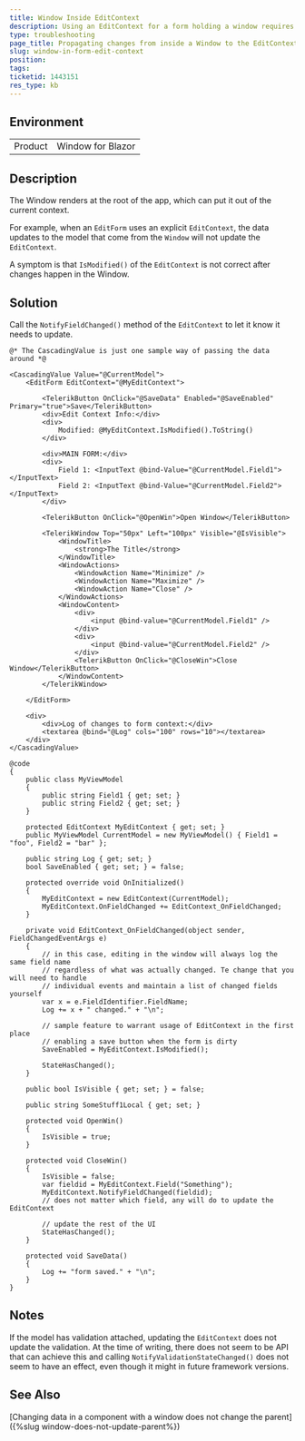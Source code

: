 ```yaml
---
title: Window Inside EditContext
description: Using an EditContext for a form holding a window requires updating the EditContext.
type: troubleshooting
page_title: Propagating changes from inside a Window to the EditContext of its parent form
slug: window-in-form-edit-context
position: 
tags: 
ticketid: 1443151
res_type: kb
---
```


## Environment
<table>
	<tbody>
		<tr>
			<td>Product</td>
			<td>Window for Blazor</td>
		</tr>
	</tbody>
</table>


## Description
The Window renders at the root of the app, which can put it out of the current context.

For example, when an `EditForm` uses an explicit `EditContext`, the data updates to the model that come from the `Window` will not update the `EditContext`.

A symptom is that `IsModified()` of the `EditContext` is not correct after changes happen in the Window.

## Solution
Call the `NotifyFieldChanged()` method of the `EditContext` to let it know it needs to update.

````CSHTML
@* The CascadingValue is just one sample way of passing the data around *@

<CascadingValue Value="@CurrentModel">
    <EditForm EditContext="@MyEditContext">

        <TelerikButton OnClick="@SaveData" Enabled="@SaveEnabled" Primary="true">Save</TelerikButton>
        <div>Edit Context Info:</div>
        <div>
            Modified: @MyEditContext.IsModified().ToString()
        </div>

        <div>MAIN FORM:</div>
        <div>
            Field 1: <InputText @bind-Value="@CurrentModel.Field1"></InputText>
            Field 2: <InputText @bind-Value="@CurrentModel.Field2"></InputText>
        </div>

        <TelerikButton OnClick="@OpenWin">Open Window</TelerikButton>

        <TelerikWindow Top="50px" Left="100px" Visible="@IsVisible">
            <WindowTitle>
                <strong>The Title</strong>
            </WindowTitle>
            <WindowActions>
                <WindowAction Name="Minimize" />
                <WindowAction Name="Maximize" />
                <WindowAction Name="Close" />
            </WindowActions>
            <WindowContent>
                <div>
                    <input @bind-value="@CurrentModel.Field1" />
                </div>
                <div>
                    <input @bind-value="@CurrentModel.Field2" />
                </div>
                <TelerikButton OnClick="@CloseWin">Close Window</TelerikButton>
            </WindowContent>
        </TelerikWindow>

    </EditForm>

    <div>
        <div>Log of changes to form context:</div>
        <textarea @bind="@Log" cols="100" rows="10"></textarea>
    </div>
</CascadingValue>

@code
{
    public class MyViewModel
    {
        public string Field1 { get; set; }
        public string Field2 { get; set; }
    }

    protected EditContext MyEditContext { get; set; }
    public MyViewModel CurrentModel = new MyViewModel() { Field1 = "foo", Field2 = "bar" };

    public string Log { get; set; }
    bool SaveEnabled { get; set; } = false;

    protected override void OnInitialized()
    {
        MyEditContext = new EditContext(CurrentModel);
        MyEditContext.OnFieldChanged += EditContext_OnFieldChanged;
    }

    private void EditContext_OnFieldChanged(object sender, FieldChangedEventArgs e)
    {
        // in this case, editing in the window will always log the same field name
        // regardless of what was actually changed. Te change that you will need to handle
        // individual events and maintain a list of changed fields yourself
        var x = e.FieldIdentifier.FieldName;
        Log += x + " changed." + "\n";

        // sample feature to warrant usage of EditContext in the first place
        // enabling a save button when the form is dirty
        SaveEnabled = MyEditContext.IsModified();

        StateHasChanged();
    }

    public bool IsVisible { get; set; } = false;

    public string SomeStuff1Local { get; set; }

    protected void OpenWin()
    {
        IsVisible = true;
    }

    protected void CloseWin()
    {
        IsVisible = false;
        var fieldid = MyEditContext.Field("Something");
        MyEditContext.NotifyFieldChanged(fieldid);
        // does not matter which field, any will do to update the EditContext

        // update the rest of the UI
        StateHasChanged();
    }

    protected void SaveData()
    {
        Log += "form saved." + "\n";
    }
}
````

## Notes

If the model has validation attached, updating the `EditContext` does not update the validation. At the time of writing, there does not seem to be API that can achieve this and calling `NotifyValidationStateChanged()` does not seem to have an effect, even though it might in future framework versions.

## See Also

[Changing data in a component with a window does not change the parent]({%slug window-does-not-update-parent%})
